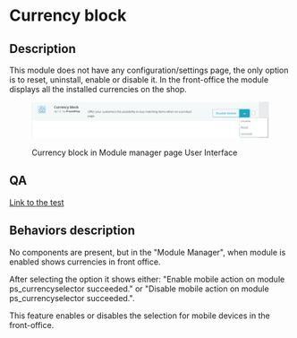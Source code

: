 # Currency block

## Description

This module does not have any configuration/settings page, the only option is to reset, uninstall, enable or disable it. In the front-office the module displays all the installed currencies on the shop.

<figure><img src="../../../../../.gitbook/assets/image (141).png" alt=""><figcaption><p>Currency block in Module manager page User Interface</p></figcaption></figure>

## QA&#x20;

[Link to the test](https://build.prestashop-project.org/test-scenarios/scenarios/core/functional/bo/international/localization/currencies.html)

## Behaviors description

No components are present, but in the "Module Manager", when module is enabled shows currencies in front office.

After selecting the option it shows either: "Enable mobile action on module ps\_currencyselector succeeded." or "Disable mobile action on module ps\_currencyselector succeeded.".

This feature enables or disables the selection for mobile devices in the front-office.
